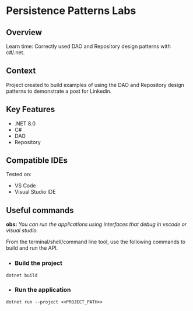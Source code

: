 # Persistence Patterns Labs

## Overview

Learn time: Correctly used DAO and Repository design patterns with c#/.net.

## Context 

Project created to build examples of using the DAO and Repository design patterns to demonstrate a post for Linkedin.

## Key Features

 - .NET 8.0
 - C#
 - DAO
 - Repository

## Compatible IDEs

Tested on:

- VS Code
- Visual Studio IDE

## Useful commands

**obs:** *You can run the applications using interfaces that debug in vscode or visual studio.*

From the terminal/shell/command line tool, use the following commands to build and run the API.

- ### Build the project

```shell
dotnet build
```

- ### Run the application

```shell
dotnet run --project <<PROJECT_PATH>>
```
